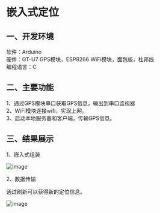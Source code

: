 # 嵌入式定位  

## 一、开发环境  
软件：Arduino  
硬件：GT-U7 GPS模块，ESP8266 WiFi模块，面包板，杜邦线  
编程语言：C  

## 二、主要功能  
1、通过GPS模块串口获取GPS信息，输出到串口监视器  
2、WiFi模块连接wifi，实现上网。  
3、启动本地服务器和客户端，传输GPS信息。

## 三、结果展示  
1、嵌入式组装

![image](https://img2020.cnblogs.com/blog/2533491/202111/2533491-20211126190414487-1336990848.png)

2、数据传输  

通过刷新可以获得新的定位信息。

![image](https://user-images.githubusercontent.com/90182349/143571522-e7305478-1f10-460f-8851-2e3c9da5b641.png)



